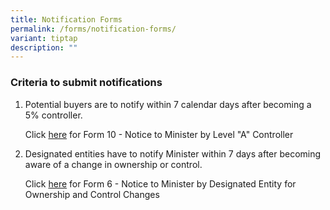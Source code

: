 ```yaml
---
title: Notification Forms
permalink: /forms/notification-forms/
variant: tiptap
description: ""
---
```

<h3>Criteria to submit notifications</h3>
<ol data-tight="true" class="tight">
<li>
<p>Potential buyers are to notify within 7 calendar days after becoming a
5% controller.</p>
<p>Click <a href="/files/Notifications/10__Notice_to_Minister_by_Level_A_Controller_v2__ddd___wl_.pdf" rel="noopener noreferrer nofollow" target="_blank">here</a> for
Form 10 - Notice to Minister by Level "A" Controller</p>
<p></p>
</li>
<li>
<p>Designated entities have to notify Minister within 7 days after becoming
aware of a change in ownership or control.</p>
<p></p>
<p>Click <a href="/files/Notifications/6__Notice_to_Minister_by_Designated_Entity_for_OC_changes_v1__jh_.pdf" rel="noopener noreferrer nofollow" target="_blank">here</a> for
Form 6 - Notice to Minister by Designated Entity for Ownership and Control
Changes</p>
<p></p>
</li>
</ol>
<p></p>
<p></p>